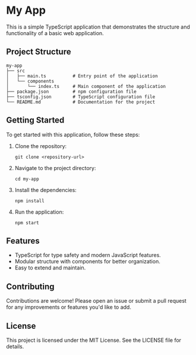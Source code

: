 # My App

This is a simple TypeScript application that demonstrates the structure and functionality of a basic web application.

## Project Structure

```
my-app
├── src
│   ├── main.ts          # Entry point of the application
│   └── components
│       └── index.ts     # Main component of the application
├── package.json         # npm configuration file
├── tsconfig.json        # TypeScript configuration file
└── README.md            # Documentation for the project
```

## Getting Started

To get started with this application, follow these steps:

1. Clone the repository:
   ```
   git clone <repository-url>
   ```

2. Navigate to the project directory:
   ```
   cd my-app
   ```

3. Install the dependencies:
   ```
   npm install
   ```

4. Run the application:
   ```
   npm start
   ```

## Features

- TypeScript for type safety and modern JavaScript features.
- Modular structure with components for better organization.
- Easy to extend and maintain.

## Contributing

Contributions are welcome! Please open an issue or submit a pull request for any improvements or features you'd like to add.

## License

This project is licensed under the MIT License. See the LICENSE file for details.